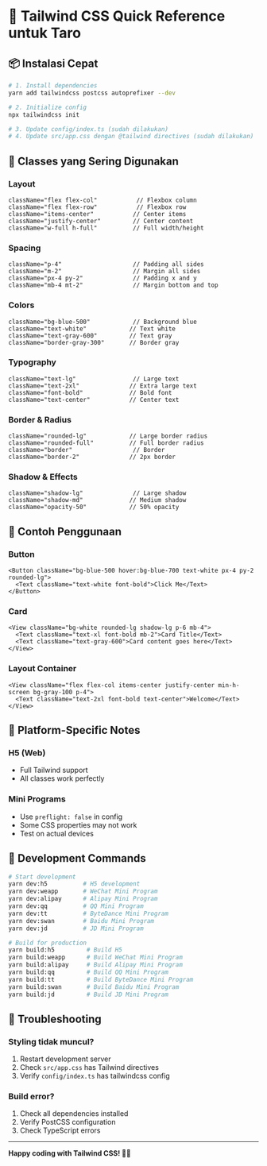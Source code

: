 # 🚀 Tailwind CSS Quick Reference untuk Taro

## 📦 Instalasi Cepat

```bash
# 1. Install dependencies
yarn add tailwindcss postcss autoprefixer --dev

# 2. Initialize config
npx tailwindcss init

# 3. Update config/index.ts (sudah dilakukan)
# 4. Update src/app.css dengan @tailwind directives (sudah dilakukan)
```

## 🎨 Classes yang Sering Digunakan

### Layout
```tsx
className="flex flex-col"           // Flexbox column
className="flex flex-row"           // Flexbox row
className="items-center"           // Center items
className="justify-center"         // Center content
className="w-full h-full"          // Full width/height
```

### Spacing
```tsx
className="p-4"                    // Padding all sides
className="m-2"                    // Margin all sides
className="px-4 py-2"              // Padding x and y
className="mb-4 mt-2"              // Margin bottom and top
```

### Colors
```tsx
className="bg-blue-500"            // Background blue
className="text-white"            // Text white
className="text-gray-600"         // Text gray
className="border-gray-300"       // Border gray
```

### Typography
```tsx
className="text-lg"                // Large text
className="text-2xl"              // Extra large text
className="font-bold"             // Bold font
className="text-center"           // Center text
```

### Border & Radius
```tsx
className="rounded-lg"            // Large border radius
className="rounded-full"          // Full border radius
className="border"                 // Border
className="border-2"              // 2px border
```

### Shadow & Effects
```tsx
className="shadow-lg"              // Large shadow
className="shadow-md"             // Medium shadow
className="opacity-50"            // 50% opacity
```

## 🎯 Contoh Penggunaan

### Button
```tsx
<Button className="bg-blue-500 hover:bg-blue-700 text-white px-4 py-2 rounded-lg">
  <Text className="text-white font-bold">Click Me</Text>
</Button>
```

### Card
```tsx
<View className="bg-white rounded-lg shadow-lg p-6 mb-4">
  <Text className="text-xl font-bold mb-2">Card Title</Text>
  <Text className="text-gray-600">Card content goes here</Text>
</View>
```

### Layout Container
```tsx
<View className="flex flex-col items-center justify-center min-h-screen bg-gray-100 p-4">
  <Text className="text-2xl font-bold text-center">Welcome</Text>
</View>
```

## 📱 Platform-Specific Notes

### H5 (Web)
- Full Tailwind support
- All classes work perfectly

### Mini Programs
- Use `preflight: false` in config
- Some CSS properties may not work
- Test on actual devices

## 🚀 Development Commands

```bash
# Start development
yarn dev:h5          # H5 development
yarn dev:weapp       # WeChat Mini Program
yarn dev:alipay      # Alipay Mini Program
yarn dev:qq          # QQ Mini Program
yarn dev:tt          # ByteDance Mini Program
yarn dev:swan        # Baidu Mini Program
yarn dev:jd          # JD Mini Program

# Build for production
yarn build:h5         # Build H5
yarn build:weapp      # Build WeChat Mini Program
yarn build:alipay     # Build Alipay Mini Program
yarn build:qq         # Build QQ Mini Program
yarn build:tt         # Build ByteDance Mini Program
yarn build:swan       # Build Baidu Mini Program
yarn build:jd         # Build JD Mini Program
```

## 🔧 Troubleshooting

### Styling tidak muncul?
1. Restart development server
2. Check `src/app.css` has Tailwind directives
3. Verify `config/index.ts` has tailwindcss config

### Build error?
1. Check all dependencies installed
2. Verify PostCSS configuration
3. Check TypeScript errors

---

**Happy coding with Tailwind CSS! 🎨✨**
